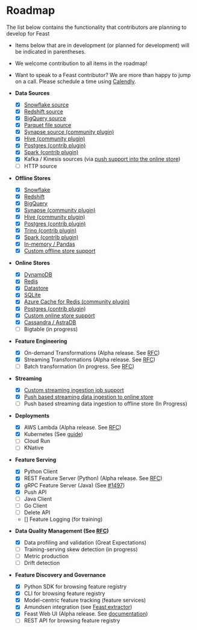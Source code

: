 # Roadmap

The list below contains the functionality that contributors are planning to develop for Feast

* Items below that are in development (or planned for development) will be indicated in parentheses.
* We welcome contribution to all items in the roadmap!
* Want to speak to a Feast contributor? We are more than happy to jump on a call. Please schedule a time using [Calendly](https://calendly.com/d/x2ry-g5bb/meet-with-feast-team).

* **Data Sources**
  * [x] [Snowflake source](https://docs.feast.dev/reference/data-sources/snowflake)
  * [x] [Redshift source](https://docs.feast.dev/reference/data-sources/redshift)
  * [x] [BigQuery source](https://docs.feast.dev/reference/data-sources/bigquery)
  * [x] [Parquet file source](https://docs.feast.dev/reference/data-sources/file)
  * [x] [Synapse source (community plugin)](https://github.com/Azure/feast-azure)
  * [x] [Hive (community plugin)](https://github.com/baineng/feast-hive)
  * [x] [Postgres (contrib plugin)](https://docs.feast.dev/reference/data-sources/postgres)
  * [x] [Spark (contrib plugin)](https://docs.feast.dev/reference/data-sources/spark)
  * [x] Kafka / Kinesis sources (via [push support into the online store](https://docs.feast.dev/reference/data-sources/push))
  * [ ] HTTP source
* **Offline Stores**
  * [x] [Snowflake](https://docs.feast.dev/reference/offline-stores/snowflake)
  * [x] [Redshift](https://docs.feast.dev/reference/offline-stores/redshift)
  * [x] [BigQuery](https://docs.feast.dev/reference/offline-stores/bigquery)
  * [x] [Synapse (community plugin)](https://github.com/Azure/feast-azure)
  * [x] [Hive (community plugin)](https://github.com/baineng/feast-hive)
  * [x] [Postgres (contrib plugin)](https://docs.feast.dev/reference/offline-stores/postgres)
  * [x] [Trino (contrib plugin)](https://github.com/Shopify/feast-trino)
  * [x] [Spark (contrib plugin)](https://docs.feast.dev/reference/offline-stores/spark)
  * [x] [In-memory / Pandas](https://docs.feast.dev/reference/offline-stores/file)
  * [x] [Custom offline store support](https://docs.feast.dev/how-to-guides/adding-a-new-offline-store)
* **Online Stores**
  * [x] [DynamoDB](https://docs.feast.dev/reference/online-stores/dynamodb)
  * [x] [Redis](https://docs.feast.dev/reference/online-stores/redis)
  * [x] [Datastore](https://docs.feast.dev/reference/online-stores/datastore)
  * [x] [SQLite](https://docs.feast.dev/reference/online-stores/sqlite)
  * [x] [Azure Cache for Redis (community plugin)](https://github.com/Azure/feast-azure)
  * [x] [Postgres (contrib plugin)](https://docs.feast.dev/reference/online-stores/postgres)
  * [x] [Custom online store support](https://docs.feast.dev/how-to-guides/adding-support-for-a-new-online-store)
  * [x] [Cassandra / AstraDB](https://github.com/datastaxdevs/feast-cassandra-online-store)
  * [ ] Bigtable (in progress)
* **Feature Engineering**
  * [x] On-demand Transformations (Alpha release. See [RFC](https://docs.google.com/document/d/1lgfIw0Drc65LpaxbUu49RCeJgMew547meSJttnUqz7c/edit#))
  * [x] Streaming Transformations (Alpha release. See [RFC](https://docs.google.com/document/d/1UzEyETHUaGpn0ap4G82DHluiCj7zEbrQLkJJkKSv4e8/edit))
  * [ ] Batch transformation (In progress. See [RFC](https://docs.google.com/document/d/1964OkzuBljifDvkV-0fakp2uaijnVzdwWNGdz7Vz50A/edit))
* **Streaming**
  * [x] [Custom streaming ingestion job support](https://docs.feast.dev/how-to-guides/creating-a-custom-provider)
  * [x] [Push based streaming data ingestion to online store](https://docs.feast.dev/reference/data-sources/push)
  * [ ] Push based streaming data ingestion to offline store (In Progress)
* **Deployments**
  * [x] AWS Lambda (Alpha release. See [RFC](https://docs.google.com/document/d/1eZWKWzfBif66LDN32IajpaG-j82LSHCCOzY6R7Ax7MI/edit))
  * [x] Kubernetes (See [guide](https://docs.feast.dev/how-to-guides/running-feast-in-production#4.3.-java-based-feature-server-deployed-on-kubernetes))
  * [ ] Cloud Run
  * [ ] KNative
* **Feature Serving**
  * [x] Python Client
  * [x] REST Feature Server (Python) (Alpha release. See [RFC](https://docs.google.com/document/d/1iXvFhAsJ5jgAhPOpTdB3j-Wj1S9x3Ev\_Wr6ZpnLzER4/edit))
  * [x] gRPC Feature Server (Java) (See [#1497](https://github.com/feast-dev/feast/issues/1497))
  * [x] Push API
  * [ ] Java Client
  * [ ] Go Client
  * [ ] Delete API
  * [] Feature Logging (for training)
* **Data Quality Management (See [RFC](https://docs.google.com/document/d/110F72d4NTv80p35wDSONxhhPBqWRwbZXG4f9mNEMd98/edit))**
  * [x] Data profiling and validation (Great Expectations)
  * [ ] Training-serving skew detection (in progress)
  * [ ] Metric production
  * [ ] Drift detection
* **Feature Discovery and Governance**
  * [x] Python SDK for browsing feature registry
  * [x] CLI for browsing feature registry
  * [x] Model-centric feature tracking (feature services)
  * [x] Amundsen integration (see [Feast extractor](https://github.com/amundsen-io/amundsen/blob/main/databuilder/databuilder/extractor/feast_extractor.py))
  * [x] Feast Web UI (Alpha release. See [documentation](https://docs.feast.dev/reference/alpha-web-ui))
  * [ ] REST API for browsing feature registry
